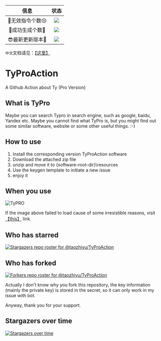 |  信息 | 状态 |
|:----:|:----:| 
|  🤔无效指令个数😒 | [![](https://img.shields.io/github/issues-closed-raw/taozhiyu/TyProAction/%F0%9F%A4%94invalid/%E6%97%A0%E6%95%88%E7%9A%84%F0%9F%98%92?color=d9534f&label=%F0%9F%A4%94Number%20of%20invalid%20instructions&logo=github&style=flat-square)](https://github.com/taozhiyu/TyProAction/issues?q=label%3A%F0%9F%A4%94invalid%2F%E6%97%A0%E6%95%88%E7%9A%84%F0%9F%98%92) |
|  🎉成功生成个数🎉 | [![](https://img.shields.io/github/issues-closed-raw/taozhiyu/TyProAction/%E2%98%91%EF%B8%8Fkeygen/%E6%B3%A8%E5%86%8C%E6%9C%BA%F0%9F%8E%89?color=5cb85c&label=%F0%9F%8E%89numbers%20of%20successful%20builds%F0%9F%8E%89&logo=github&style=flat-square)](https://github.com/taozhiyu/TyProAction/issues?q=label%3A%E2%98%91%EF%B8%8Fkeygen%2F%E6%B3%A8%E5%86%8C%E6%9C%BA%F0%9F%8E%89) |
|  😎最新更新版本🥳 | [![](https://img.shields.io/github/v/release/taozhiyu/TyProAction?label=latest%20supported%20version&logo=windows&style=flat-square)](https://github.com/taozhiyu/TyProAction/releases/latest)  |

`中文`文档请见：[【这里】](./readme.zh.md)

# TyProAction
A Github Action about Ty (Pro Version)

## What is TyPro
Maybe you can search Typro in search engine, such as google, baidu, Yandex etc.
Maybe you cannot find what TyPro is, but you might find out some similar software, website or some other useful things.
:-)

## How to use

1. Install the corresponding version TyProAction software
2. Download the attached zip file
3. unzip and move it to {software-root-dir}\resources
4. Use the keygen template to initiate a new issue
5. enjoy it


## When you use

![TyPRO](https://user-images.githubusercontent.com/49258735/160231233-090b9f20-2c55-4f95-826b-c7c2cba6fbaa.gif)

If the image above failed to load cause of some irresistible reasons, visit [【this】](https://pic.rmb.bdstatic.com/bjh/916f51fd1bb7ec7d1df3182b51b210e5.gif
) link.

## Who has starred

[![Stargazers repo roster for @taozhiyu/TyProAction](https://reporoster.com/stars/dark/taozhiyu/TyProAction)](https://github.com/taozhiyu/TyProAction/stargazers)


## Who has forked

[![Forkers repo roster for @taozhiyu/TyProAction](https://reporoster.com/forks/dark/taozhiyu/TyProAction)](https://github.com/taozhiyu/TyProAction/network/members)

Actually I don't know why you fork this repository, the key information (mainly the private key) is stored in the secret, so it can only work in my issue with bot.

Anyway, thank you for your support.


## Stargazers over time

[![Stargazers over time](https://starchart.cc/taozhiyu/TyProAction.svg)](https://starchart.cc/taozhiyu/TyProAction)
